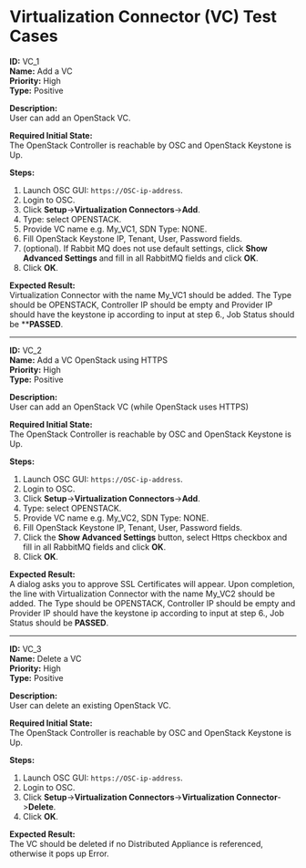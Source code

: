# Virtualization Connector (VC) Test Cases

**ID:** VC_1  
**Name:** Add a VC  
**Priority:** High  
**Type:** Positive  

**Description:**  
User can add an OpenStack VC.

**Required Initial State:**  
The OpenStack Controller is reachable by OSC and OpenStack Keystone is Up.

**Steps:**  
1. Launch OSC GUI: `https://OSC-ip-address`.  
2. Login to OSC.  
3. Click **Setup**->**Virtualization Connectors**->**Add**.  
4. Type: select OPENSTACK.  
5. Provide VC name e.g. My_VC1, SDN Type: NONE.  
6. Fill OpenStack Keystone IP, Tenant, User, Password fields.  
7. (optional). If Rabbit MQ does not use default settings, click **Show Advanced Settings** and fill in all RabbitMQ fields and click **OK**. 
8. Click **OK**.  

**Expected Result:**  
Virtualization Connector with the name My_VC1 should be added. The Type should be OPENSTACK, Controller IP should be empty and Provider IP should have the keystone ip according to input at step 6., Job Status should be ****PASSED**.

****

**ID:** VC_2  
**Name:** Add a VC OpenStack using HTTPS  
**Priority:** High  
**Type:** Positive  

**Description:**  
User can add an OpenStack VC (while OpenStack uses HTTPS)

**Required Initial State:**  
The OpenStack Controller is reachable by OSC and OpenStack Keystone is Up.

**Steps:**  
1. Launch OSC GUI: `https://OSC-ip-address`.  
2. Login to OSC.  
3. Click **Setup**->**Virtualization Connectors**->**Add**.  
4. Type: select OPENSTACK.  
5. Provide VC name e.g. My_VC2, SDN Type: NONE.  
6. Fill OpenStack Keystone IP, Tenant, User, Password fields.  
7. Click the **Show Advanced Settings** button, select Https checkbox and fill in all RabbitMQ fields and click **OK**.
8. Click **OK**.

**Expected Result:**  
A dialog asks you to approve SSL Certificates will appear. Upon completion, the
line with Virtualization Connector with the name My_VC2 should be added. The Type should be OPENSTACK, Controller IP should be empty and Provider IP should have the keystone ip according to input at step 6., Job Status should be **PASSED**.

****

**ID:** VC_3  
**Name:** Delete a VC  
**Priority:** High  
**Type:** Positive  

**Description:**  
User can delete an existing OpenStack VC.  

**Required Initial State:**  
The OpenStack Controller is reachable by OSC and OpenStack Keystone is Up.

**Steps:**  
1. Launch OSC GUI: `https://OSC-ip-address`.  
2. Login to OSC.  
3. Click **Setup**->**Virtualization Connectors**->**Virtualization Connector**->**Delete**.  
4. Click **OK**.  

**Expected Result:**  
The VC should be deleted if no Distributed Appliance is referenced, otherwise it pops up Error.  

